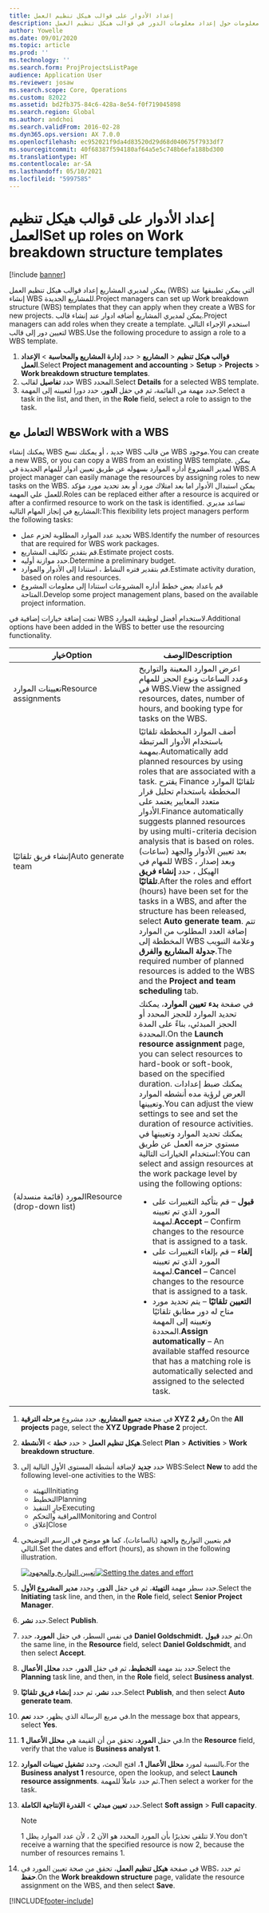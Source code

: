 ```yaml
---
title: إعداد الأدوار على قوالب هيكل تنظيم العمل
description: يقدم هذا الموضوع معلومات حول إعداد معلومات الدور في قوالب هيكل تنظيم العمل.
author: Yowelle
ms.date: 09/01/2020
ms.topic: article
ms.prod: ''
ms.technology: ''
ms.search.form: ProjProjectsListPage
audience: Application User
ms.reviewer: josaw
ms.search.scope: Core, Operations
ms.custom: 82022
ms.assetid: bd2fb375-84c6-428a-8e54-f0f719045898
ms.search.region: Global
ms.author: andchoi
ms.search.validFrom: 2016-02-28
ms.dyn365.ops.version: AX 7.0.0
ms.openlocfilehash: ec952021f9da4d83520d29d68d040675f7933df7
ms.sourcegitcommit: 40f68387f594180af64a5e5c748b6efa188bd300
ms.translationtype: HT
ms.contentlocale: ar-SA
ms.lasthandoff: 05/10/2021
ms.locfileid: "5997585"
---
```

# <a name="set-up-roles-on-work-breakdown-structure-templates"></a><span data-ttu-id="f4e9f-103">إعداد الأدوار على قوالب هيكل تنظيم العمل</span><span class="sxs-lookup"><span data-stu-id="f4e9f-103">Set up roles on Work breakdown structure templates</span></span>

[!include [banner](../includes/banner.md)]

<span data-ttu-id="f4e9f-104">يمكن لمديري المشاريع إعداد قوالب هيكل تنظيم العمل (WBS) التي يمكن تطبيقها عند إنشاء WBS للمشاريع الجديدة.</span><span class="sxs-lookup"><span data-stu-id="f4e9f-104">Project managers can set up Work breakdown structure (WBS) templates that they can apply when they create a WBS for new projects.</span></span> <span data-ttu-id="f4e9f-105">يمكن لمديري المشاريع أضافه ادوار عند إنشاء قالب.</span><span class="sxs-lookup"><span data-stu-id="f4e9f-105">Project managers can add roles when they create a template.</span></span> <span data-ttu-id="f4e9f-106">استخدم الإجراء التالي لتعيين دور إلى قالب WBS.</span><span class="sxs-lookup"><span data-stu-id="f4e9f-106">Use the following procedure to assign a role to a WBS template.</span></span>

1. <span data-ttu-id="f4e9f-107">حدد **إدارة المشاريع والمحاسبة** > **الإعداد‏‎** > **المشاريع‏‎** > **قوالب هيكل تنظيم العمل**.</span><span class="sxs-lookup"><span data-stu-id="f4e9f-107">Select **Project management and accounting** > **Setup** > **Projects** > **Work breakdown structure templates**.</span></span>
2. <span data-ttu-id="f4e9f-108">حدد **تفاصيل** لقالب WBS المحدد.</span><span class="sxs-lookup"><span data-stu-id="f4e9f-108">Select **Details** for a selected WBS template.</span></span>
3. <span data-ttu-id="f4e9f-109">حدد مهمة من القائمة، ثم في حقل **الدور**، حدد دورا لتعيينه إلى المهمة.</span><span class="sxs-lookup"><span data-stu-id="f4e9f-109">Select a task in the list, and then, in the **Role** field, select a role to assign to the task.</span></span>

## <a name="work-with-a-wbs"></a><span data-ttu-id="f4e9f-110">التعامل مع WBS</span><span class="sxs-lookup"><span data-stu-id="f4e9f-110">Work with a WBS</span></span>

<span data-ttu-id="f4e9f-111">يمكنك إنشاء WBS جديد ، أو يمكنك نسخ WBS من قالب WBS موجود.</span><span class="sxs-lookup"><span data-stu-id="f4e9f-111">You can create a new WBS, or you can copy a WBS from an existing WBS template.</span></span> <span data-ttu-id="f4e9f-112">يمكن لمدير المشروع أداره الموارد بسهوله عن طريق تعيين ادوار للمهام الجديدة في WBS.</span><span class="sxs-lookup"><span data-stu-id="f4e9f-112">A project manager can easily manage the resources by assigning roles to new tasks on the WBS.</span></span> <span data-ttu-id="f4e9f-113">يمكن استبدال الأدوار اما بعد امتلاك مورد أو بعد تحديد مورد مؤكد للعمل علي المهمة.</span><span class="sxs-lookup"><span data-stu-id="f4e9f-113">Roles can be replaced either after a resource is acquired or after a confirmed resource to work on the task is identified.</span></span> <span data-ttu-id="f4e9f-114">تساعد مديري المشاريع في إنجاز المهام التالية:</span><span class="sxs-lookup"><span data-stu-id="f4e9f-114">This flexibility lets project managers perform the following tasks:</span></span>

- <span data-ttu-id="f4e9f-115">تحديد عدد الموارد المطلوبة لحزم عمل WBS.</span><span class="sxs-lookup"><span data-stu-id="f4e9f-115">Identify the number of resources that are required for WBS work packages.</span></span>
- <span data-ttu-id="f4e9f-116">قم بتقدير تكاليف المشاريع.</span><span class="sxs-lookup"><span data-stu-id="f4e9f-116">Estimate project costs.</span></span>
- <span data-ttu-id="f4e9f-117">حدد موازنة أوليه.</span><span class="sxs-lookup"><span data-stu-id="f4e9f-117">Determine a preliminary budget.</span></span>
- <span data-ttu-id="f4e9f-118">قم بتقدير فتره النشاط ، استنادا إلى الأدوار والموارد.</span><span class="sxs-lookup"><span data-stu-id="f4e9f-118">Estimate activity duration, based on roles and resources.</span></span>
- <span data-ttu-id="f4e9f-119">قم باعداد بعض خطط أداره المشروعات استنادا إلى معلومات المشروع المتاحة.</span><span class="sxs-lookup"><span data-stu-id="f4e9f-119">Develop some project management plans, based on the available project information.</span></span>

<span data-ttu-id="f4e9f-120">تمت إضافة خيارات إضافية في WBS لاستخدام أفضل لوظيفة الموارد.</span><span class="sxs-lookup"><span data-stu-id="f4e9f-120">Additional options have been added in the WBS to better use the resourcing functionality.</span></span>

<table>
<colgroup>
<col width="50%" />
<col width="50%" />
</colgroup>
<thead>
<tr class="header">
<th><span data-ttu-id="f4e9f-121">خيار</span><span class="sxs-lookup"><span data-stu-id="f4e9f-121">Option</span></span></th>
<th><span data-ttu-id="f4e9f-122">‏‏الوصف</span><span class="sxs-lookup"><span data-stu-id="f4e9f-122">Description</span></span></th>
</tr>
</thead>
<tbody>
<tr class="odd">
<td><span data-ttu-id="f4e9f-123">تعيينات الموارد</span><span class="sxs-lookup"><span data-stu-id="f4e9f-123">Resource assignments</span></span></td>
<td><span data-ttu-id="f4e9f-124">اعرض الموارد المعينة والتواريخ وعدد الساعات ونوع الحجز للمهام في WBS.</span><span class="sxs-lookup"><span data-stu-id="f4e9f-124">View the assigned resources, dates, number of hours, and booking type for tasks on the WBS.</span></span></td>
</tr>
<tr class="even">
<td><span data-ttu-id="f4e9f-125">إنشاء فريق تلقائيًا</span><span class="sxs-lookup"><span data-stu-id="f4e9f-125">Auto generate team</span></span></td>
<td><span data-ttu-id="f4e9f-126">أضف الموارد المخططة تلقائيًا باستخدام الأدوار المرتبطة بمهمة.</span><span class="sxs-lookup"><span data-stu-id="f4e9f-126">Automatically add planned resources by using roles that are associated with a task.</span></span> <span data-ttu-id="f4e9f-127">يقترح Finance تلقائيًا الموارد المخططة باستخدام تحليل قرار متعدد المعايير يعتمد على الأدوار.</span><span class="sxs-lookup"><span data-stu-id="f4e9f-127">Finance automatically suggests planned resources by using multi-criteria decision analysis that is based on roles.</span></span> <span data-ttu-id="f4e9f-128">بعد تعيين الأدوار والجهد (ساعات) للمهام في WBS ، وبعد إصدار الهيكل ، حدد <strong>إنشاء فريق تلقائيًا</strong>.</span><span class="sxs-lookup"><span data-stu-id="f4e9f-128">After the roles and effort (hours) have been set for the tasks in a WBS, and after the structure has been released, select <strong>Auto generate team</strong>.</span></span> <span data-ttu-id="f4e9f-129">تتم إضافة العدد المطلوب من الموارد المخططة إلى WBS وعلامة التبويب <strong>جدولة المشاريع والفرق</strong>.</span><span class="sxs-lookup"><span data-stu-id="f4e9f-129">The required number of planned resources is added to the WBS and the <strong>Project and team scheduling</strong> tab.</span></span></td>
</tr>
<tr class="odd">
<td><span data-ttu-id="f4e9f-130">المورد (قائمة منسدلة)</span><span class="sxs-lookup"><span data-stu-id="f4e9f-130">Resource (drop-down list)</span></span></td>
<td><span data-ttu-id="f4e9f-131">في صفحة <strong>بدء تعيين الموارد</strong>، يمكنك تحديد الموارد للحجز المحدد أو الحجز المبدئي، بناءً على المدة المحددة.</span><span class="sxs-lookup"><span data-stu-id="f4e9f-131">On the <strong>Launch resource assignment</strong> page, you can select resources to hard-book or soft-book, based on the specified duration.</span></span> <span data-ttu-id="f4e9f-132">يمكنك ضبط إعدادات العرض لرؤية مده أنشطه الموارد وتعيينها.</span><span class="sxs-lookup"><span data-stu-id="f4e9f-132">You can adjust the view settings to see and set the duration of resource activities.</span></span> <span data-ttu-id="f4e9f-133">يمكنك تحديد الموارد وتعيينها في مستوي حزمه العمل عن طريق استخدام الخيارات التالية:</span><span class="sxs-lookup"><span data-stu-id="f4e9f-133">You can select and assign resources at the work package level by using the following options:</span></span>
<ul>
<li><span data-ttu-id="f4e9f-134"><strong>قبول</strong> – قم بتأكيد التغييرات على المورد الذي تم تعيينه لمهمة.</span><span class="sxs-lookup"><span data-stu-id="f4e9f-134"><strong>Accept</strong> – Confirm changes to the resource that is assigned to a task.</span></span></li>
<li><span data-ttu-id="f4e9f-135"><strong>إلغاء</strong> – قم بإلغاء التغييرات على المورد الذي تم تعيينه لمهمة.</span><span class="sxs-lookup"><span data-stu-id="f4e9f-135"><strong>Cancel</strong> – Cancel changes to the resource that is assigned to a task.</span></span></li>
<li><span data-ttu-id="f4e9f-136"><strong>التعيين تلقائيًا</strong> – يتم تحديد مورد متاح له دور مطابق تلقائيًا وتعيينه إلى المهمة المحددة.</span><span class="sxs-lookup"><span data-stu-id="f4e9f-136"><strong>Assign automatically</strong> – An available staffed resource that has a matching role is automatically selected and assigned to the selected task.</span></span></li>
</ul></td>
</tr>
</tbody>
</table>

1. <span data-ttu-id="f4e9f-137">في صفحة **جميع المشاريع**، حدد مشروع **مرحله الترقية XYZ رقم 2**.</span><span class="sxs-lookup"><span data-stu-id="f4e9f-137">On the **All projects** page, select the **XYZ Upgrade Phase 2** project.</span></span>
2. <span data-ttu-id="f4e9f-138">حدد **خطة** > **الأنشطة‏‎** > **هيكل تنظيم العمل**.</span><span class="sxs-lookup"><span data-stu-id="f4e9f-138">Select **Plan** > **Activities** > **Work breakdown structure**.</span></span>
3. <span data-ttu-id="f4e9f-139">حدد **جديد** لإضافة أنشطة المستوى الأول التالية إلى WBS:</span><span class="sxs-lookup"><span data-stu-id="f4e9f-139">Select **New** to add the following level-one activities to the WBS:</span></span>

    - <span data-ttu-id="f4e9f-140">التهيئة</span><span class="sxs-lookup"><span data-stu-id="f4e9f-140">Initiating</span></span>
    - <span data-ttu-id="f4e9f-141">التخطيط</span><span class="sxs-lookup"><span data-stu-id="f4e9f-141">Planning</span></span>
    - <span data-ttu-id="f4e9f-142">جارٍ التنفيذ</span><span class="sxs-lookup"><span data-stu-id="f4e9f-142">Executing</span></span>
    - <span data-ttu-id="f4e9f-143">المراقبة والتحكم</span><span class="sxs-lookup"><span data-stu-id="f4e9f-143">Monitoring and Control</span></span>
    - <span data-ttu-id="f4e9f-144">إغلاق</span><span class="sxs-lookup"><span data-stu-id="f4e9f-144">Close</span></span>

4. <span data-ttu-id="f4e9f-145">قم بتعيين التواريخ والجهد (بالساعات)، كما هو موضح في الرسم التوضيحي التالي.</span><span class="sxs-lookup"><span data-stu-id="f4e9f-145">Set the dates and effort (hours), as shown in the following illustration.</span></span>

    <span data-ttu-id="f4e9f-146">[![تعيين التواريخ والمجهود](./media/projectresourcing10.jpg)](./media/projectresourcing10.jpg)</span><span class="sxs-lookup"><span data-stu-id="f4e9f-146">[![Setting the dates and effort](./media/projectresourcing10.jpg)](./media/projectresourcing10.jpg)</span></span>

5. <span data-ttu-id="f4e9f-147">حدد سطر مهمة **التهيئة**، ثم في حقل **الدور**، وحدد **مدير المشروع الأول**.</span><span class="sxs-lookup"><span data-stu-id="f4e9f-147">Select the **Initiating** task line, and then, in the **Role** field, select **Senior Project Manager**.</span></span>
6. <span data-ttu-id="f4e9f-148">حدد **نشر**.</span><span class="sxs-lookup"><span data-stu-id="f4e9f-148">Select **Publish**.</span></span>
7. <span data-ttu-id="f4e9f-149">في نفس السطر، في حقل **المورد**، حدد **Daniel Goldschmidt**، ثم حدد **قبول**.</span><span class="sxs-lookup"><span data-stu-id="f4e9f-149">On the same line, in the **Resource** field, select **Daniel Goldschmidt**, and then select **Accept**.</span></span>
8. <span data-ttu-id="f4e9f-150">حدد بند مهمة **التخطيط**، ثم في حقل **الدور**، حدد **محلل الأعمال**.</span><span class="sxs-lookup"><span data-stu-id="f4e9f-150">Select the **Planning** task line, and then, in the **Role** field, select **Business analyst**.</span></span>
9. <span data-ttu-id="f4e9f-151">حدد **نشر**، ثم حدد **إنشاء فريق تلقائيًا**.</span><span class="sxs-lookup"><span data-stu-id="f4e9f-151">Select **Publish**, and then select **Auto generate team**.</span></span>
10. <span data-ttu-id="f4e9f-152">في مربع الرسالة الذي يظهر، حدد **نعم**.</span><span class="sxs-lookup"><span data-stu-id="f4e9f-152">In the message box that appears, select **Yes**.</span></span>
11. <span data-ttu-id="f4e9f-153">في حقل **المورد**، تحقق من أن القيمة هي **محلل الأعمال 1**.</span><span class="sxs-lookup"><span data-stu-id="f4e9f-153">In the **Resource** field, verify that the value is **Business analyst 1**.</span></span>
12. <span data-ttu-id="f4e9f-154">بالنسبة لمورد **محلل الأعمال 1**، افتح البحث، وحدد **تشغيل تعيينات الموارد**.</span><span class="sxs-lookup"><span data-stu-id="f4e9f-154">For the **Business analyst 1** resource, open the lookup, and select **Launch resource assignments**.</span></span> <span data-ttu-id="f4e9f-155">ثم حدد عاملاً للمهمة.</span><span class="sxs-lookup"><span data-stu-id="f4e9f-155">Then select a worker for the task.</span></span>
13. <span data-ttu-id="f4e9f-156">حدد **تعيين مبدئي** &gt; **القدرة الإنتاجية الكاملة**.</span><span class="sxs-lookup"><span data-stu-id="f4e9f-156">Select **Soft assign** &gt; **Full capacity**.</span></span>

    > [!NOTE] 
    > <span data-ttu-id="f4e9f-157">لا تتلقى تحذيرًا بأن المورد المحدد هو الآن 2 ، لأن عدد الموارد يظل 1.</span><span class="sxs-lookup"><span data-stu-id="f4e9f-157">You don't receive a warning that the specified resource is now 2, because the number of resources remains 1.</span></span>

14. <span data-ttu-id="f4e9f-158">في صفحة **هيكل تنظيم العمل**، تحقق من صحة تعيين المورد في WBS، ثم حدد **حفظ**.</span><span class="sxs-lookup"><span data-stu-id="f4e9f-158">On the **Work breakdown structure** page, validate the resource assignment on the WBS, and then select **Save**.</span></span>


[!INCLUDE[footer-include](../includes/footer-banner.md)]